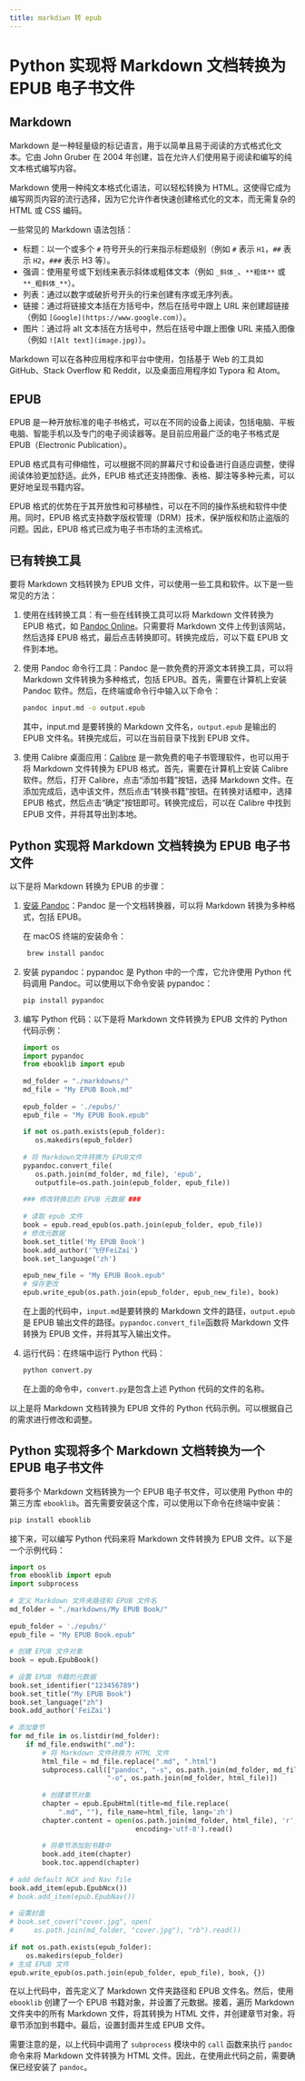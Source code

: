 ```yaml
---
title: markdiwn 转 epub
---
```

# Python 实现将 Markdown 文档转换为 EPUB 电子书文件

## Markdown

Markdown 是一种轻量级的标记语言，用于以简单且易于阅读的方式格式化文本。它由 John Gruber 在 2004 年创建，旨在允许人们使用易于阅读和编写的纯文本格式编写内容。

Markdown 使用一种纯文本格式化语法，可以轻松转换为 HTML。这使得它成为编写网页内容的流行选择，因为它允许作者快速创建格式化的文本，而无需复杂的 HTML 或 CSS 编码。

一些常见的 Markdown 语法包括：

- 标题：以一个或多个 `#` 符号开头的行来指示标题级别（例如 `#` 表示 `H1`，`##` 表示 `H2`，`###` 表示 H3 等）。
- 强调：使用星号或下划线来表示斜体或粗体文本（例如 `_斜体_`、`**粗体**` 或 `**_粗斜体_**`）。
- 列表：通过以数字或破折号开头的行来创建有序或无序列表。
- 链接：通过将链接文本括在方括号中，然后在括号中跟上 URL 来创建超链接（例如 `[Google](https://www.google.com)`）。
- 图片：通过将 alt 文本括在方括号中，然后在括号中跟上图像 URL 来插入图像（例如 `![Alt text](image.jpg)`）。

Markdown 可以在各种应用程序和平台中使用，包括基于 Web 的工具如 GitHub、Stack Overflow 和 Reddit，以及桌面应用程序如 Typora 和 Atom。

## EPUB

EPUB 是一种开放标准的电子书格式，可以在不同的设备上阅读，包括电脑、平板电脑、智能手机以及专门的电子阅读器等。是目前应用最广泛的电子书格式是 EPUB（Electronic Publication）。

EPUB 格式具有可伸缩性，可以根据不同的屏幕尺寸和设备进行自适应调整，使得阅读体验更加舒适。此外，EPUB 格式还支持图像、表格、脚注等多种元素，可以更好地呈现书籍内容。

EPUB 格式的优势在于其开放性和可移植性，可以在不同的操作系统和软件中使用。同时，EPUB 格式支持数字版权管理（DRM）技术，保护版权和防止盗版的问题。因此，EPUB 格式已成为电子书市场的主流格式。

## 已有转换工具

要将 Markdown 文档转换为 EPUB 文件，可以使用一些工具和软件。以下是一些常见的方法：

1. 使用在线转换工具：有一些在线转换工具可以将 Markdown 文件转换为 EPUB 格式，如 [Pandoc Online](https://pandoc.org/try/)。只需要将 Markdown 文件上传到该网站，然后选择 EPUB 格式，最后点击转换即可。转换完成后，可以下载 EPUB 文件到本地。

2. 使用 Pandoc 命令行工具：Pandoc 是一款免费的开源文本转换工具，可以将 Markdown 文件转换为多种格式，包括 EPUB。首先，需要在计算机上安装 Pandoc 软件。然后，在终端或命令行中输入以下命令：

   ```bash
   pandoc input.md -o output.epub
   ```

   其中，input.md 是要转换的 Markdown 文件名，`output.epub` 是输出的 EPUB 文件名。转换完成后，可以在当前目录下找到 EPUB 文件。

3. 使用 Calibre 桌面应用：[Calibre](https://calibre-ebook.com/) 是一款免费的电子书管理软件，也可以用于将 Markdown 文件转换为 EPUB 格式。首先，需要在计算机上安装 Calibre 软件。然后，打开 Calibre，点击“添加书籍”按钮，选择 Markdown 文件。在添加完成后，选中该文件，然后点击“转换书籍”按钮。在转换对话框中，选择 EPUB 格式，然后点击“确定”按钮即可。转换完成后，可以在 Calibre 中找到 EPUB 文件，并将其导出到本地。

## Python 实现将 Markdown 文档转换为 EPUB 电子书文件

以下是将 Markdown 转换为 EPUB 的步骤：

1. [安装 Pandoc](https://pandoc.org/installing.html)：Pandoc 是一个文档转换器，可以将 Markdown 转换为多种格式，包括 EPUB。

   在 macOS 终端的安装命令：

   ```bash
    brew install pandoc
   ```

2. 安装 pypandoc：pypandoc 是 Python 中的一个库，它允许使用 Python 代码调用 Pandoc。可以使用以下命令安装 pypandoc：

   ```bash
   pip install pypandoc
   ```

3. 编写 Python 代码：以下是将 Markdown 文件转换为 EPUB 文件的 Python 代码示例：

   ```python
   import os
   import pypandoc
   from ebooklib import epub
    
   md_folder = "./markdowns/"
   md_file = "My EPUB Book.md"
    
   epub_folder = './epubs/'
   epub_file = "My EPUB Book.epub"
    
   if not os.path.exists(epub_folder):
      os.makedirs(epub_folder)
    
   # 将 Markdown文件转换为 EPUB文件
   pypandoc.convert_file(
      os.path.join(md_folder, md_file), 'epub',
      outputfile=os.path.join(epub_folder, epub_file))
    
   ### 修改转换后的 EPUB 元数据 ###
    
   # 读取 epub 文件
   book = epub.read_epub(os.path.join(epub_folder, epub_file))
   # 修改元数据
   book.set_title('My EPUB Book')
   book.add_author('飞仔FeiZai')
   book.set_language('zh')
    
   epub_new_file = "My EPUB Book.epub"
   # 保存更改
   epub.write_epub(os.path.join(epub_folder, epub_new_file), book)
   ```

   在上面的代码中，`input.md`是要转换的 Markdown 文件的路径，`output.epub`是 EPUB 输出文件的路径。`pypandoc.convert_file`函数将 Markdown 文件转换为 EPUB 文件，并将其写入输出文件。

4. 运行代码：在终端中运行 Python 代码：

   ```bash
   python convert.py
   ```

   在上面的命令中，`convert.py`是包含上述 Python 代码的文件的名称。

以上是将 Markdown 文档转换为 EPUB 文件的 Python 代码示例。可以根据自己的需求进行修改和调整。

## Python 实现将多个 Markdown 文档转换为一个 EPUB 电子书文件

要将多个 Markdown 文档转换为一个 EPUB 电子书文件，可以使用 Python 中的第三方库 `ebooklib`。首先需要安装这个库，可以使用以下命令在终端中安装：

```bash
pip install ebooklib
```

接下来，可以编写 Python 代码来将 Markdown 文件转换为 EPUB 文件。以下是一个示例代码：

```python
import os
from ebooklib import epub
import subprocess
 
# 定义 Markdown 文件夹路径和 EPUB 文件名
md_folder = "./markdowns/My EPUB Book/"
 
epub_folder = './epubs/'
epub_file = "My EPUB Book.epub"
 
# 创建 EPUB 文件对象
book = epub.EpubBook()
 
# 设置 EPUB 书籍的元数据
book.set_identifier("123456789")
book.set_title("My EPUB Book")
book.set_language("zh")
book.add_author('FeiZai')
 
# 添加章节
for md_file in os.listdir(md_folder):
    if md_file.endswith(".md"):
        # 将 Markdown 文件转换为 HTML 文件
        html_file = md_file.replace(".md", ".html")
        subprocess.call(["pandoc", "-s", os.path.join(md_folder, md_file),
                        "-o", os.path.join(md_folder, html_file)])
 
        # 创建章节对象
        chapter = epub.EpubHtml(title=md_file.replace(
            ".md", ""), file_name=html_file, lang='zh')
        chapter.content = open(os.path.join(md_folder, html_file), 'r',
                               encoding='utf-8').read()
 
        # 将章节添加到书籍中
        book.add_item(chapter)
        book.toc.append(chapter)
 
# add default NCX and Nav file
book.add_item(epub.EpubNcx())
# book.add_item(epub.EpubNav())
 
# 设置封面
# book.set_cover("cover.jpg", open(
#     os.path.join(md_folder, "cover.jpg"), "rb").read())
 
if not os.path.exists(epub_folder):
    os.makedirs(epub_folder)
# 生成 EPUB 文件
epub.write_epub(os.path.join(epub_folder, epub_file), book, {})
```

在以上代码中，首先定义了 Markdown 文件夹路径和 EPUB 文件名。然后，使用 `ebooklib` 创建了一个 EPUB 书籍对象，并设置了元数据。接着，遍历 Markdown 文件夹中的所有 Markdown 文件，将其转换为 HTML 文件，并创建章节对象，将章节添加到书籍中。最后，设置封面并生成 EPUB 文件。

需要注意的是，以上代码中调用了 `subprocess` 模块中的 `call` 函数来执行 `pandoc` 命令来将 Markdown 文件转换为 HTML 文件。因此，在使用此代码之前，需要确保已经安装了 `pandoc`。

